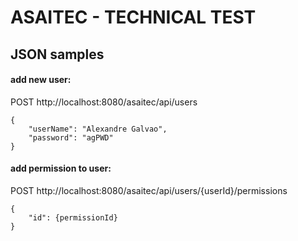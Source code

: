 # ASAITEC - TECHNICAL TEST
## JSON samples 

#### add new user:

POST http://localhost:8080/asaitec/api/users
```
{
    "userName": "Alexandre Galvao",
    "password": "agPWD"
}
```

#### add permission to user:

POST http://localhost:8080/asaitec/api/users/{userId}/permissions
```
{
    "id": {permissionId}
}
```
